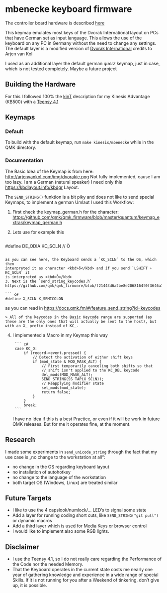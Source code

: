 # mbenecke keyboard firmware

The controller board hardware is described
[here](http://michael.stapelberg.de/Artikel/kinesis_custom_controller)

This keymap emulates most keys of the Dvorak International layout on PCs that have German set as input language.
This allows the use of the keyboard on any PC in Germany without the need to change any settings. 
The default layer is a modified version of [Dvorak International](http://arjenvankol.com/dvorak.php) credits to Arjen van Kol

I used as an additional layer the default german _querz_ keymap, just in case, which is not tested completely. Maybe a future project

## Building the Hardware

For this I followed 100% the [kinT](https://github.com/kinx-project/kint) description for my Kinesis Advantage (KB500) with a [Teensy 4.1](https://www.pjrc.com/store/teensy41.html)

## Keymaps

### Default

To build with the default keymap, run `make kinesis/mbenecke` while in the QMK directory.

### Documentation

The Basic Idea of the Keymap is from here:
http://arjenvankol.com/img/dvorakie.png Not fully implemented, cause I am too
lazy. I am a German (natural speaker) I need only this
https://kbdlayout.info/kbdgr Layout.

The `SEND_STRING()` funktion is a bit piky and does not like to send special Keymaps, to implement a german Umlaut I used this Workflow:
1. First check the keymap_german.h for the character: https://github.com/qmk/qmk_firmware/blob/master/quantum/keymap_extras/keymap_german.h
2. Lets use for example this

   ``` c#   
#define DE_ODIA KC_SCLN // Ö
   ```

   as you can see here, the Keyboard sends a `KC_SCLN` to the OS, which then
   interpreted it as character <kbd>ö</kbd> and if you send `LSHIFT + KC_SCLN` it
   is interpreted as <kbd>Ö</kbd>
3. Next is the `send_string_keycodes.h` https://github.com/qmk/qmk_firmware/blob/f21443d6a2be8e2068164f0f3646a175ffed2df4/quantum/send_string/send_string_keycodes.h

   ``` c#   
#define X_SCLN X_SEMICOLON
   ```
   
   as you can read in https://docs.qmk.fm/#/feature_send_string?id=keycodes 

    > All of the keycodes in the Basic Keycode range are supported (as these are the only ones that will actually be sent to the host), but with an X_ prefix instead of KC_.
    
    
4. I implemented a Macro in my Keymap this way

        ``` c#
        case KC_O:
            if (record->event.pressed) {
                // Detect the activation of either shift keys
                if (mod_state & MOD_MASK_ALT) {
                    // First temporarily canceling both shifts so that
                    // shift isn't applied to the KC_DEL keycode
                    del_mods(MOD_MASK_ALT);
                    SEND_STRING(SS_TAP(X_SCLN));
                    // Reapplying modifier state
                    set_mods(mod_state);
                    return false;
                }
            }
            break;
        ```
        
    I have no Idea if this is a best Practice, or even if it will be work in future QMK releases. But for me it operates fine, at the moment.

## Research
I made some experiments in `send_unicode_string` through the fact that my use case is „no change to the workstation at all“:
- no change in the OS regarding keyboard layout
- no installation of autohotkey
- no change to the language of the workstation
- both target OS (Windows, Linux) are treated similar 

## Future Targets
- I like to use the 4 capslook/numlock/… LED’s to signal some state
- Add a layer for running coding short cuts, like `SEND_STRING("git pull")` or dynamic macros 
- Add a third layer which is used for Media Keys or browser control
- I would like to implement also some RGB lights.

## Disclaimer

- I use the Teensy 4.1, so I do not really care regarding the Performance of the Code nor the needed Memory.
- That the Keyboard operates in the current state costs me nearly one year of
  gathering knowledge and experience in a wide range of special Skills. If it is
  not running for you after a Weekend of tinkering, don’t give up, it is possible. 
